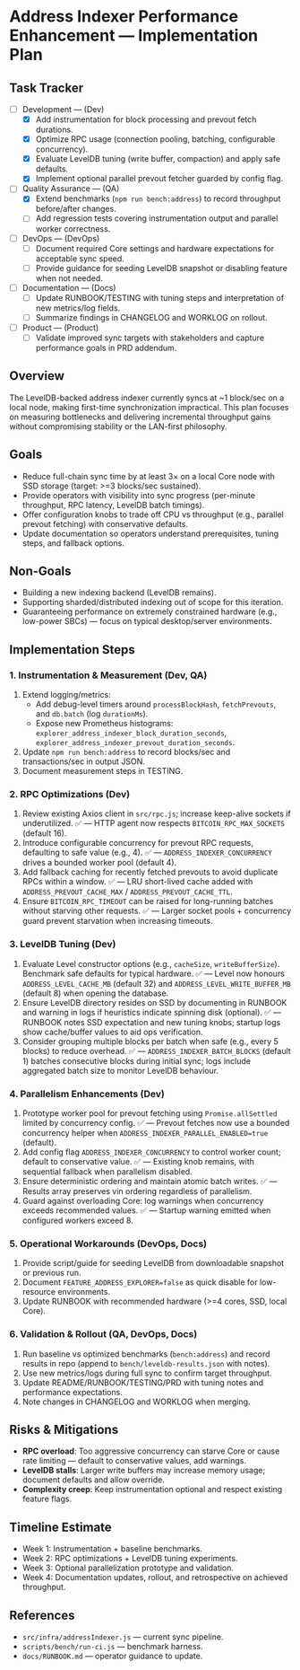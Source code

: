 # Address Indexer Performance Enhancement — Implementation Plan

## Task Tracker
- [ ] Development — (Dev)
  - [x] Add instrumentation for block processing and prevout fetch durations.
  - [x] Optimize RPC usage (connection pooling, batching, configurable concurrency).
  - [x] Evaluate LevelDB tuning (write buffer, compaction) and apply safe defaults.
  - [x] Implement optional parallel prevout fetcher guarded by config flag.
- [ ] Quality Assurance — (QA)
  - [x] Extend benchmarks (`npm run bench:address`) to record throughput before/after changes.
  - [ ] Add regression tests covering instrumentation output and parallel worker correctness.
- [ ] DevOps — (DevOps)
  - [ ] Document required Core settings and hardware expectations for acceptable sync speed.
  - [ ] Provide guidance for seeding LevelDB snapshot or disabling feature when not needed.
- [ ] Documentation — (Docs)
  - [ ] Update RUNBOOK/TESTING with tuning steps and interpretation of new metrics/log fields.
  - [ ] Summarize findings in CHANGELOG and WORKLOG on rollout.
- [ ] Product — (Product)
  - [ ] Validate improved sync targets with stakeholders and capture performance goals in PRD addendum.

## Overview
The LevelDB-backed address indexer currently syncs at ~1 block/sec on a local node, making first-time synchronization impractical. This plan focuses on measuring bottlenecks and delivering incremental throughput gains without compromising stability or the LAN-first philosophy.

## Goals
- Reduce full-chain sync time by at least 3× on a local Core node with SSD storage (target: >=3 blocks/sec sustained).
- Provide operators with visibility into sync progress (per-minute throughput, RPC latency, LevelDB batch timings).
- Offer configuration knobs to trade off CPU vs throughput (e.g., parallel prevout fetching) with conservative defaults.
- Update documentation so operators understand prerequisites, tuning steps, and fallback options.

## Non-Goals
- Building a new indexing backend (LevelDB remains).
- Supporting sharded/distributed indexing out of scope for this iteration.
- Guaranteeing performance on extremely constrained hardware (e.g., low-power SBCs) — focus on typical desktop/server environments.

## Implementation Steps

### 1. Instrumentation & Measurement (Dev, QA)
1. Extend logging/metrics:
   - Add debug-level timers around `processBlockHash`, `fetchPrevouts`, and `db.batch` (log `durationMs`).
   - Expose new Prometheus histograms: `explorer_address_indexer_block_duration_seconds`, `explorer_address_indexer_prevout_duration_seconds`.
2. Update `npm run bench:address` to record blocks/sec and transactions/sec in output JSON.
3. Document measurement steps in TESTING.

### 2. RPC Optimizations (Dev)
1. Review existing Axios client in `src/rpc.js`; increase keep-alive sockets if underutilized. ✅ — HTTP agent now respects `BITCOIN_RPC_MAX_SOCKETS` (default 16).
2. Introduce configurable concurrency for prevout RPC requests, defaulting to safe value (e.g., 4). ✅ — `ADDRESS_INDEXER_CONCURRENCY` drives a bounded worker pool (default 4).
3. Add fallback caching for recently fetched prevouts to avoid duplicate RPCs within a window. ✅ — LRU short-lived cache added with `ADDRESS_PREVOUT_CACHE_MAX` / `ADDRESS_PREVOUT_CACHE_TTL`.
4. Ensure `BITCOIN_RPC_TIMEOUT` can be raised for long-running batches without starving other requests. ✅ — Larger socket pools + concurrency guard prevent starvation when increasing timeouts.

### 3. LevelDB Tuning (Dev)
1. Evaluate Level constructor options (e.g., `cacheSize`, `writeBufferSize`). Benchmark safe defaults for typical hardware. ✅ — Level now honours `ADDRESS_LEVEL_CACHE_MB` (default 32) and `ADDRESS_LEVEL_WRITE_BUFFER_MB` (default 8) when opening the database.
2. Ensure LevelDB directory resides on SSD by documenting in RUNBOOK and warning in logs if heuristics indicate spinning disk (optional). ✅ — RUNBOOK notes SSD expectation and new tuning knobs; startup logs show cache/buffer values to aid ops verification.
3. Consider grouping multiple blocks per batch when safe (e.g., every 5 blocks) to reduce overhead. ✅ — `ADDRESS_INDEXER_BATCH_BLOCKS` (default 1) batches consecutive blocks during initial sync; logs include aggregated batch size to monitor LevelDB behaviour.

### 4. Parallelism Enhancements (Dev)
1. Prototype worker pool for prevout fetching using `Promise.allSettled` limited by concurrency config. ✅ — Prevout fetches now use a bounded concurrency helper when `ADDRESS_INDEXER_PARALLEL_ENABLED=true` (default).
2. Add config flag `ADDRESS_INDEXER_CONCURRENCY` to control worker count; default to conservative value. ✅ — Existing knob remains, with sequential fallback when parallelism disabled.
3. Ensure deterministic ordering and maintain atomic batch writes. ✅ — Results array preserves vin ordering regardless of parallelism.
4. Guard against overloading Core: log warnings when concurrency exceeds recommended values. ✅ — Startup warning emitted when configured workers exceed 8.

### 5. Operational Workarounds (DevOps, Docs)
1. Provide script/guide for seeding LevelDB from downloadable snapshot or previous run.
2. Document `FEATURE_ADDRESS_EXPLORER=false` as quick disable for low-resource environments.
3. Update RUNBOOK with recommended hardware (>=4 cores, SSD, local Core).

### 6. Validation & Rollout (QA, DevOps, Docs)
1. Run baseline vs optimized benchmarks (`bench:address`) and record results in repo (append to `bench/leveldb-results.json` with notes).
2. Use new metrics/logs during full sync to confirm target throughput.
3. Update README/RUNBOOK/TESTING/PRD with tuning notes and performance expectations.
4. Note changes in CHANGELOG and WORKLOG when merging.

## Risks & Mitigations
- **RPC overload**: Too aggressive concurrency can starve Core or cause rate limiting — default to conservative values, add warnings.
- **LevelDB stalls**: Larger write buffers may increase memory usage; document defaults and allow override.
- **Complexity creep**: Keep instrumentation optional and respect existing feature flags.

## Timeline Estimate
- Week 1: Instrumentation + baseline benchmarks.
- Week 2: RPC optimizations + LevelDB tuning experiments.
- Week 3: Optional parallelization prototype and validation.
- Week 4: Documentation updates, rollout, and retrospective on achieved throughput.

## References
- `src/infra/addressIndexer.js` — current sync pipeline.
- `scripts/bench/run-ci.js` — benchmark harness.
- `docs/RUNBOOK.md` — operator guidance to update.

